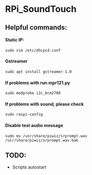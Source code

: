 # RPi_SoundTouch

## Helpful commands:

#### Static IP:
```
sudo vim /etc/dhcpcd.conf
```

#### Gstreamer
```
sudo apt install gstreamer-1.0
```

#### If problems with run mpr121.py
```
sudo modprobe i2c_bcm2708
```
#### If problems with sound, please check 
```
sudo raspi-config
```

#### Disable test audio message 
```
sudo mv /usr/share/piwiz/srprompt.wav /usr/share/piwiz/srprompt.wav.bak
```

## TODO:
- Scripts autostart